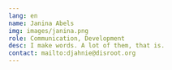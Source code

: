 ```yaml
---
lang: en
name: Janina Abels
img: images/janina.png
role: Communication, Development
desc: I make words. A lot of them, that is.
contact: mailto:djahnie@disroot.org
---
```

